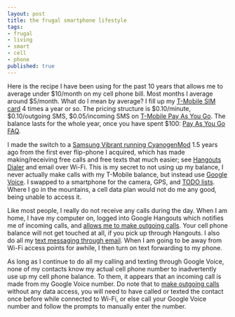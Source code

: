 ```yaml
---
layout: post
title: the frugal smartphone lifestyle
tags:
- frugal
- living
- smart
- cell
- phone
published: true
---
```

Here is the recipe I have been using for the past 10 years that allows me to
average under $10/month on my cell phone bill. Most months I average around
$5/month. What do I mean by average? I fill up my
[T-Mobile SIM card](http://prepaid-phones.t-mobile.com/sim-card)
4 times a year or so.
The pricing structure is $0.10/minute, $0.10/outgoing SMS, $0.05/incoming SMS
on [T-Mobile Pay As You Go](http://prepaid-phones.t-mobile.com/pay-as-you-go).
The balance lasts for the whole year, once you have spent $100:
[Pay As You Go FAQ](http://prepaid-phones.t-mobile.com/pay-as-you-go-plans-faqs).

I made the switch to a
[Samsung Vibrant running CyanogenMod](http://wiki.cyanogenmod.org/w/Vibrantmtd_Info)
1.5 years ago from the first ever flip-phone I acquired, which has made
making/receiving free calls and free texts that much easier; see
[Hangouts Dialer](https://play.google.com/store/apps/details?id=com.google.android.apps.hangoutsdialer)
and email over Wi-Fi. This is my secret
to not using up my balance, I never actually make calls with my T-Mobile balance,
but instead use [Google Voice](https://support.google.com/voice/).
I swapped to a smartphone for the camera, GPS, and
[TODO lists](https://play.google.com/store/apps/details?id=com.google.android.keep).
Where I go in the mountains, a cell data plan would not do me any good, being
unable to access it.

Like most people, I really do not receive any calls during the day.
When I am home, I have my computer on, logged into
Google Hangouts which notifies me of incoming calls, and
[allows me to make outgoing calls](https://support.google.com/hangouts/answer/3187125?&ref_topic=3187124).
Your cell phone balance will not get touched at all, if you pick up through Hangouts.
I also do all my
[text messaging through email](https://support.google.com/voice/answer/160203?hl=en&ref_topic=1708439).
When I am going to be away from Wi-Fi access points for awhile, I then turn
on text forwarding to my phone.

As long as I continue to do all my calling and texting through Google Voice,
none of my contacts know my actual cell phone number to inadvertently use up
my cell phone balance. To them, it appears that an incoming call is made
from my Google Voice number. Do note that to
[make outgoing calls](https://support.google.com/voice/answer/168520?hl=en&ref_topic=1708123)
without any data access, you will need to have called or texted the contact once
before while connected to Wi-Fi, or else call your Google Voice number and follow
the prompts to manually enter the number.
